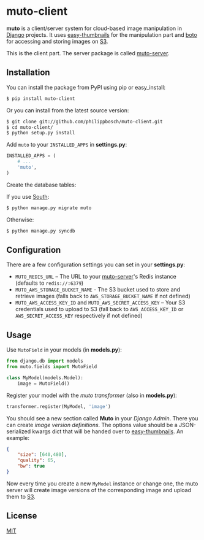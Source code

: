 muto-client
===========

**muto** is a client/server system for cloud-based image manipulation in
[Django] projects. It uses [easy-thumbnails] for the manipulation part and
[boto] for accessing and storing images on [S3].

This is the client part. The server package is called [muto-server].


Installation
------------

You can install the package from PyPI using pip or easy_install:

```bash
$ pip install muto-client
```

Or you can install from the latest source version:

```bash
$ git clone git://github.com/philippbosch/muto-client.git
$ cd muto-client/
$ python setup.py install
```

Add `muto` to your `INSTALLED_APPS` in **settings.py**:

```python
INSTALLED_APPS = (
    # ...
    'muto',
)
```

Create the database tables:

If you use [South]:

```bash
$ python manage.py migrate muto
```

Otherwise:

```bash
$ python manage.py syncdb
```



Configuration
-------------

There are a few configuration settings you can set in your **settings.py**:

* `MUTO_REDIS_URL` – The URL to your [muto-server]'s Redis instance (defaults to `redis://:6379`)
* `MUTO_AWS_STORAGE_BUCKET_NAME` - The S3 bucket used to store and retrieve images (falls back to `AWS_STORAGE_BUCKET_NAME` if not defined)
* `MUTO_AWS_ACCESS_KEY_ID` and `MUTO_AWS_SECRET_ACCESS_KEY` – Your S3 credentials used to upload to S3 (fall back to `AWS_ACCESS_KEY_ID` or `AWS_SECRET_ACCESS_KEY` respectively if not defined)


Usage
-----

Use `MutoField` in your models (in **models.py**):

```python
from django.db import models
from muto.fields import MutoField

class MyModel(models.Model):
    image = MutoField()
```

Register your model with the *muto transformer* (also in **models.py**):

```python
transformer.register(MyModel, 'image')
```

You should see a new section called **Muto** in your *Django Admin*. There you
can create *image version definitions*. The options value should be a
JSON-serialized kwargs dict that will be handed over to [easy-thumbnails]. An
example:

```json
{
    "size": [640,480],
    "quality": 65,
    "bw": true
}
```

Now every time you create a new `MyModel` instance or change one, the muto
server will create image versions of the corresponding image and upload them to
[S3].


License
-------

[MIT]



[Django]: http://www.djangoproject.com/
[easy-thumbnails]: https://github.com/SmileyChris/easy_thumbnails
[boto]: https://github.com/boto/boto
[S3]: https://aws.amazon.com/s3/
[muto-server]: https://github.com/philippbosch/muto-server
[South]: http://south.aeracode.org/
[MIT]: http://philippbosch.mit-license.org/

